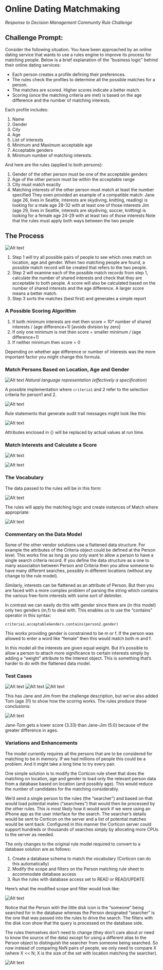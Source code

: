 # Online Dating Matchmaking
_Response to Decision Management Community Rule Challenge_

## Challenge Prompt:

Consider the following situation. You have been approached by an online dating service that wants to
use a rules engine to improve its process for matching people.
Below is a brief explanation of the “business logic” behind their online dating services:
- Each person creates a profile defining their preferences.
- The rules check the profiles to determine all the possible matches for a person.
- The matches are scored. Higher scores indicate a better match.
- Scoring (once the matching criteria are met) is based on the age difference and the number of matching interests.

Each profile includes:

1. Name
2. Gender
3. City
4. Age
5. List of interests
6. Minimum and Maximum acceptable age
7. Acceptable genders
8. Minimum number of matching interests.
   
And here are the rules (applied to both persons):

1. Gender of the other person must be one of the acceptable genders
2. Age of the other person must be within the acceptable range
3. City must match exactly
4. Matching interests of the other person must match at least the number specified
They even provided an example of a compatible match:
Jane (age 26, lives in Seattle, interests are skydiving, knitting, reading) is looking for a male 
age 28-32
with at least one of those interests
Jim (age 29, lives in Seattle, interests are skydiving, soccer, knitting) is looking for a female 
age 24-29
with at least two of those interests
Note that the rules must apply both ways between the two people

## The Process

![Alt text](images/Binder1.png)

1. Step 1 will try all possible pairs of people to see which ones match on location, age and gender. When two matching people are found, a possible match record will be created that refers to the two people.
2. Step 2 will examine each of the possible match records from step 1, calculate the number of shared interests and check that they are acceptable to both people. A score will also be calculated based on the number of shared interests and the age difference. A larger score means a better match.
3. Step 3 sorts the matches (best first) and generates a simple report

### A Possible Scoring Algorithm

1. If both minimum interests are met then score = 10* number of shared interests / (age difference+1) [avoids division by zero]
2. If only one minimum is met then score = smaller minimum / (age difference+1)
3. If neither minimum then score = 0
   
Depending on whether age difference or number of interests was the more important factor you might change this formula.

### Match Persons Based on Location, Age and Gender


![Alt text](images/sshot-73.png)
_Natural language representation (effectively a specification)_

A possible implementation where `criteria1` and 2 refer to the selection criteria for person1 and 2.

![Alt text](images/sshot-74.png)

Rule statements that generate audit trail messages might look like this:

![Alt text](images/sshot-75.png)

Attributes enclosed in {} will be replaced by actual values at run time.

### Match Interests and Calculate a Score

![Alt text](images/sshot-76.png)

![Alt text](images/sshot-1.png)

### The Vocabulary

The data passed to the rules will be in this form:

![Alt text](images/sshot-2.png)

The rules will apply the matching logic and create
instances of Match where appropriate:

![Alt text](images/sshot-3.png)

### Commentary on the Data Model
Some of the other vendor solutions use a flattened data structure. For example the attributes of the Criteria object could be defined at the Person level. This works fine as long as you only want to allow a
person to have a single search criteria record. If you define the data structure as a one to many association between Person and Criteria then you allow someone to have many different searches, possibly in different locations (without any change to the rule model).

Similarly, interests can be flattened as an attribute of Person. But then you are faced with a more complex problem of parsing the string which contains the various free-form interests with some sort of delimiter.

In contrast we can easily do this with gender since there are (in this model) only two genders (m,f) to deal with. This enables us to use the “contains” operator in this syntax:

```
criteria1.acceptableGenders.contains(person2.gender)

```
This works providing gender is constrained to be m or f. If the person was allowed to enter a word like “female” then this would match both m and f.

In this model all the interests are given equal weight. But it’s possible to allow a person to attach more significance to certain interests simply by adding a “weight” attribute to the Interest object. 
This is something that’s harder to do with the flattened data model.

### Test Cases

![Alt text](images/sshot-4.png)
![Alt text](images/sshot-5.png)
![Alt text](images/sshot-6.png)

This has Jane and Jim from the challenge description, but we’ve also added Tom (age 31) to show how the scoring works. The rules produce these conclusions:

![Alt text](images/sshot-7.png)

Jane-Tom gets a lower score (3.33) than Jane-Jim (5.0) because of the greater difference in ages.

### Variations and Enhancements

The model currently requires all the persons that are to be considered for matching to be in memory. If we had millions of people this could be a problem. And it might take a long time to try every pair.

One simple solution is to modify the Corticon rule sheet that does the matching on location, age and gender to load only the relevant person data from a database based on location (and possibly age). This
would reduce the number of candidates for the matching considerably.

We’d send a single person to the rules (the “searcher”) and based on that would load potential mates (“searchees”) that would then be processed by the other rules. This is most likely how it would work if
we were using an iPhone app as the user interface for the search. The searcher’s details would be sent to Corticon on the server and a list of potential matches would be sent back. Configured in this 
manner the Corticon server could support hundreds or thousands of searches simply by allocating more CPUs to the server as needed.

The only changes to the original rule model required to convert to a database solution are as follows:
1. Create a database schema to match the vocabulary (Corticon can do this automatically)
2. Modify the scope and filters on the Person matching rule sheet to accommodate database
access
3. Run the rules with database access set to READ or READ/UPDATE

Here’s what the modified scope and filter would look like:

![Alt text](images/sshot-8.png)

Notice that the Person with the little disk icon is the “someone” being searched for in the database whereas the Person designated “searcher” is the one that was passed into
the rules to drive the search. The filters with the disk icon show that the query is processed on the database side.

The rules themselves don’t need to change (they don’t care about or need to know the source of the data) except for using
a different alias to the Person object to distinguish the searcher from someone being searched. So now instead of comparing NxN pairs of people, we only need to compare X (where X << N; X is the size of the set with location matching the searcher).

![Alt text](images/sshot-9.png)